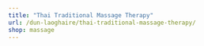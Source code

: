 ```yaml
---
title: "Thai Traditional Massage Therapy"
url: /dun-laoghaire/thai-traditional-massage-therapy/
shop: massage
---
```

